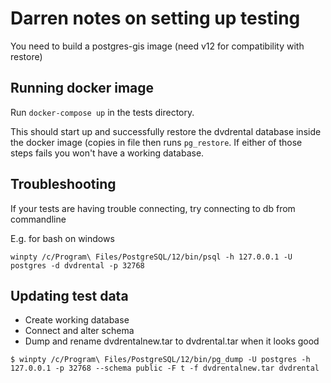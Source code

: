 # Darren notes on setting up testing

You need to build a postgres-gis image (need v12 for compatibility with restore)

## Running docker image 
Run `docker-compose up` in the tests directory.

This should start up and successfully restore the dvdrental database inside the docker image (copies in file then runs `pg_restore`.  If either of those steps fails you won't have a working database.

## Troubleshooting

If your tests are having trouble connecting, try connecting to db from commandline

E.g. for bash on windows

`winpty /c/Program\ Files/PostgreSQL/12/bin/psql -h 127.0.0.1 -U postgres -d dvdrental -p 32768`


## Updating test data

* Create working database
* Connect and alter schema
* Dump and rename dvdrentalnew.tar to dvdrental.tar when it looks good

`$ winpty /c/Program\ Files/PostgreSQL/12/bin/pg_dump -U postgres -h 127.0.0.1 -p 32768 --schema public -F t -f dvdrentalnew.tar dvdrental`

